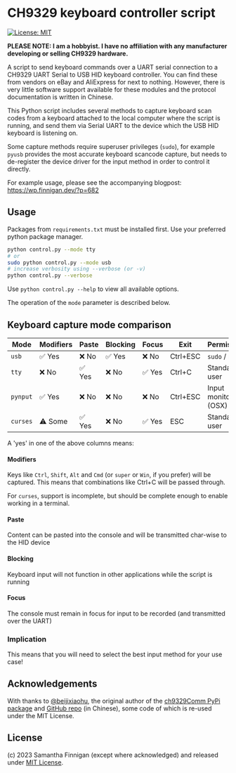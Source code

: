 # CH9329 keyboard controller script

[![License: MIT](https://img.shields.io/badge/License-MIT-blue.svg)](LICENSE.md)

__PLEASE NOTE: I am a hobbyist. I have no affiliation with any manufacturer developing or selling CH9329 hardware.__

A script to send keyboard commands over a UART serial connection to a CH9329 UART Serial to USB HID keyboard controller. You can find these from vendors on eBay and AliExpress for next to nothing. However, there is very little software support available for these modules and the protocol documentation is written in Chinese.

This Python script includes several methods to capture keyboard scan codes from a keyboard attached to the local computer where the script is running, and send them via Serial UART to the device which the USB HID keyboard is listening on.

Some capture methods require superuser privileges (`sudo`), for example `pyusb` provides the most accurate keyboard scancode capture, but needs to de-register the device driver for the input method in order to control it directly.

For example usage, please see the accompanying blogpost: https://wp.finnigan.dev/?p=682

## Usage

Packages from `requirements.txt` must be installed first. Use your preferred python package manager.

```bash
python control.py --mode tty
# or
sudo python control.py --mode usb
# increase verbosity using --verbose (or -v)
python control.py --verbose
```

Use `python control.py --help` to view all available options.

The operation of the `mode` parameter is described below.

## Keyboard capture mode comparison

| Mode   | Modifiers  | Paste  | Blocking   | Focus  | Exit     | Permissions            |
|--------|------------|--------|------------|--------|----------|------------------------|
| `usb`    | ✅ Yes     | ❌ No  | ✅ Yes      | ❌ No  | Ctrl+ESC | `sudo` / root          |
| `tty`    | ❌ No      | ✅ Yes | ❌ No       | ✅ Yes | Ctrl+C   | Standard user          |
| `pynput` | ✅ Yes     | ❌ No  | ❌ No       | ❌ No  | Ctrl+ESC | Input monitoring (OSX) |
| `curses` | ⚠️ Some    | ✅ Yes | ❌ No       | ✅ Yes | ESC      | Standard user          |

A 'yes' in one of the above columns means:

#### Modifiers
Keys like `Ctrl`, `Shift`, `Alt` and `Cmd` (or `super` or `Win`, if you prefer) will be captured.
This means that combinations like Ctrl+C will be passed through.

For `curses`, support is incomplete, but should be complete enough to enable working in a terminal.

#### Paste
Content can be pasted into the console and will be transmitted char-wise to the HID device

#### Blocking
Keyboard input will not function in other applications while the script is running

#### Focus
The console must remain in focus for input to be recorded (and transmitted over the UART)

### Implication

This means that you will need to select the best input method for your use case! 

## Acknowledgements
With thanks to [@beijixiaohu](https://github.com/beijixiaohu), the original author of the [ch9329Comm PyPi package](https://pypi.org/project/ch9329Comm/) and [GitHub repo](https://github.com/beijixiaohu/CH9329_COMM/) (in Chinese), some code of which is re-used under the MIT License.

## License
(c) 2023 Samantha Finnigan (except where acknowledged) and released under [MIT License](LICENSE.md).

